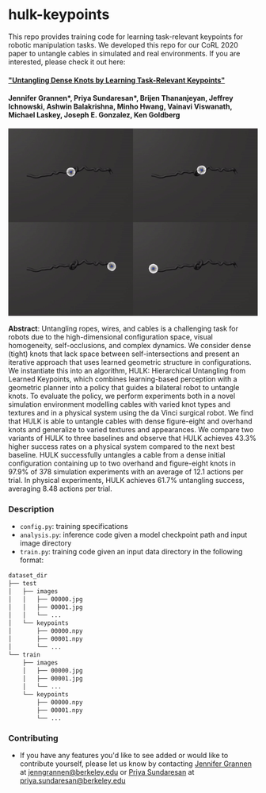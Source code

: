 # hulk-keypoints

This repo provides training code for learning task-relevant keypoints for robotic manipulation tasks. We developed this repo for our CoRL 2020 paper to untangle cables in simulated and real environments. If you are interested, please check it out here:

#### ["Untangling Dense Knots by Learning Task-Relevant Keypoints"](https://sites.google.com/berkeley.edu/corl2020ropeuntangling/home)

#### Jennifer Grannen*, Priya Sundaresan*, Brijen Thananjeyan, Jeffrey Ichnowski, Ashwin Balakrishna, Minho Hwang, Vainavi Viswanath, Michael Laskey, Joseph E. Gonzalez, Ken Goldberg

![Preds Gif](preds.gif)

**Abstract**: Untangling ropes, wires, and cables is a challenging task for robots due to the high-dimensional configuration space, visual homogeneity, self-occlusions, and complex dynamics. We consider dense (tight) knots that lack space between self-intersections and present an iterative approach that uses learned geometric structure in configurations. We instantiate this into an algorithm, HULK: Hierarchical Untangling from Learned Keypoints, which combines learning-based perception with a geometric planner into a policy that guides a bilateral robot to untangle knots. To evaluate the policy, we perform experiments both in a novel simulation environment modelling cables with varied knot types and textures and in a physical system using the da Vinci surgical robot. We find that HULK is able to untangle cables with dense figure-eight and overhand knots and generalize to varied textures and appearances. We compare two variants of HULK to three baselines and observe that HULK achieves 43.3% higher success rates on a physical system compared to the next best baseline. HULK successfully untangles a cable from a dense initial configuration containing up to two overhand and figure-eight knots in 97.9% of 378 simulation experiments with an average of 12.1 actions per trial. In physical experiments, HULK achieves 61.7% untangling success, averaging 8.48 actions per trial.

### Description

* `config.py`: training specifications
* `analysis.py`: inference code given a model checkpoint path and input image directory
* `train.py`: training code given an input data directory in the following format:
```
dataset_dir
├── test
│   ├── images
│   │   ├── 00000.jpg
│   │   ├── 00001.jpg
│   │   └── ...
│   └── keypoints
│       ├── 00000.npy
│       ├── 00001.npy
│       └── ...
└── train
    ├── images
    │   ├── 00000.jpg
    │   ├── 00001.jpg
    │   └── ...
    └── keypoints
        ├── 00000.npy
        ├── 00001.npy
        └── ...
``` 

### Contributing 
* If you have any features you'd like to see added or would like to contribute yourself, please let us know by contacting [Jennifer Grannen](http://jenngrannen.com/) at jenngrannen@berkeley.edu or [Priya Sundaresan](http://priya.sundaresan.us) at priya.sundaresan@berkeley.edu
